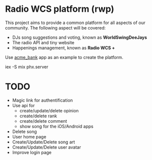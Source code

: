 # Radio WCS platform (rwp)

This project aims to provide a common platform for all aspects of our community.
The following aspect will be covered:

* DJs song suggestions and voting, known as **WorldSwingDeeJays**
* The radio API and tiny website
* Happenings management, known as **Radio WCS +**


Use [acme_bank](https://github.com/wojtekmach/acme_bank) app as an example to create the platform.

iex -S mix phx.server

# TODO

* Magic link for authentification
* Use api for
  * create/update/delete opinion
  * create/delete rank
  * create/delete comment
  * show song for the iOS/Android apps
* Delete song
* User home page
* Create/Update/Delete song art
* Create/Update/Delete user avatar
* Improve login page
